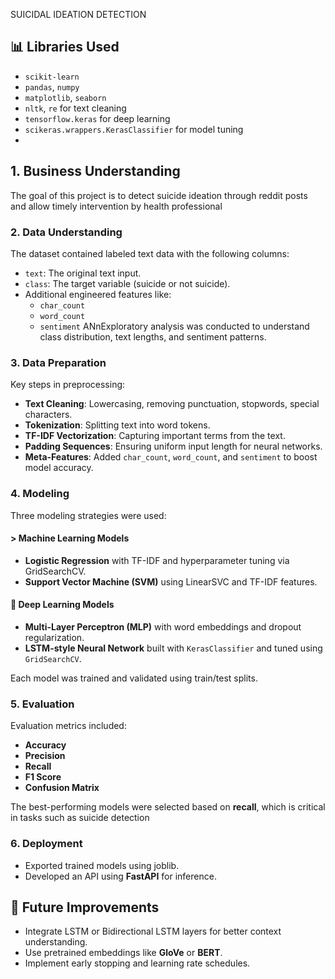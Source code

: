 SUICIDAL IDEATION DETECTION

## 📊 Libraries Used

- `scikit-learn`
- `pandas`, `numpy`
- `matplotlib`, `seaborn`
- `nltk`, `re` for text cleaning
- `tensorflow.keras` for deep learning
- `scikeras.wrappers.KerasClassifier` for model tuning
- 
## 1. Business Understanding
The goal of this project is to detect suicide ideation through reddit posts and allow timely intervention by health professional

### 2. Data Understanding
The dataset contained labeled text data with the following columns:

- `text`: The original text input.
- `class`: The target variable (suicide or not suicide).
- Additional engineered features like:
  - `char_count`
  - `word_count`
  - `sentiment`
ANnExploratory analysis was conducted to understand class distribution, text lengths, and sentiment patterns.

### 3. Data Preparation
Key steps in preprocessing:

- **Text Cleaning**: Lowercasing, removing punctuation, stopwords, special characters.
- **Tokenization**: Splitting text into word tokens.
- **TF-IDF Vectorization**: Capturing important terms from the text.
- **Padding Sequences**: Ensuring uniform input length for neural networks.
- **Meta-Features**: Added `char_count`, `word_count`, and `sentiment` to boost model accuracy.

### 4. Modeling

Three modeling strategies were used:

#### > Machine Learning Models
- **Logistic Regression** with TF-IDF and hyperparameter tuning via GridSearchCV.
- **Support Vector Machine (SVM)** using LinearSVC and TF-IDF features.

#### 🔹 Deep Learning Models
- **Multi-Layer Perceptron (MLP)** with word embeddings and dropout regularization.
- **LSTM-style Neural Network** built with `KerasClassifier` and tuned using `GridSearchCV`.

Each model was trained and validated using  train/test splits.

### 5. Evaluation

Evaluation metrics included:

- **Accuracy**
- **Precision**
- **Recall**
- **F1 Score**
- **Confusion Matrix**

The best-performing models were selected based on **recall**, which is critical in tasks such as suicide detection

### 6. Deployment 

- Exported trained models using joblib.
- Developed an API using  **FastAPI** for inference.



## 🔬 Future Improvements

- Integrate LSTM or Bidirectional LSTM layers for better context understanding.
- Use pretrained embeddings like **GloVe** or **BERT**.
- Implement early stopping and learning rate schedules.